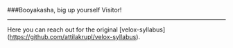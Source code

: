 
###Booyakasha, big up yourself Visitor!

---

Here you can reach out for the original [velox-syllabus] (https://github.com/attilakrupl/velox-syllabus).
